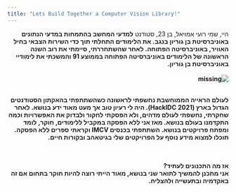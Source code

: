 ```yaml
---
title: "Lets Build Together a Computer Vision Library!"
---
```


<div dir="rtl">
היי, שמי רועי אמויאל, בן 23, סטודנט <b>למדעי המחשב בהתמחות במדעי הנתונים<b> באוניברסיטת בן גוריון בנגב. את הלימודים התחלתי תוך כדי השירות הצבאי בחיל האוויר, באוניברסיטה הפתוחה. לאחר שהשתחררתי, סיימתי את רוב השנה הראשונה של הלימודים באוניברסיטה הפתוחה בממוצע 91 והמשכתי את לימודיי באוניברסיטת בן גוריון.
<br><br><b>

<img src='royhackathon.png' alt='missing' />
<br><br>

לעולם הראייה הממוחשבת נחשפתי לראשונה כשהשתתפתי <b>בהאקתון הסטודנטים הגדול בארץ<b> 
(HackIDC 2021).
היה לי רעיון טוב אך מעט מאוד ידע בנושא. לאחר שחקרתי, נחשפתי לעולם מדהים, ולא הפסקתי לחקור ולבדוק את האפשרויות וכמה התקדמנו בעולם בנושא. 
מאז אני ללא הפסקה במקביל ללימודים, חוקר, לומד ומפתח פרויקטים בנושא. השתתפתי בכנסים 
IMCV
וקראתי ספרים ללא הפסקה. תוכלו למצוא מידע נוסף על הפרויקטים שלי בגיטאהב ובקורות חיים.

<br><br>
אז מה התכנונים לעתיד? <br>
אני מתכנן להמשיך לתואר שני בנושא, מאוד הייתי רוצה להיות חוקר בתחום אם זה באקדמיה ובתעשייה ולהצליח. <br>
